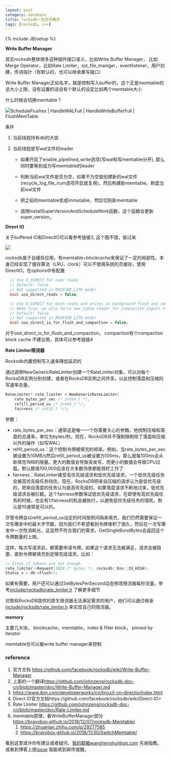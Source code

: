 ```yaml
---
layout: post
category: database
title: rocksdb一些杂项概念
tags: [rocksdb, c++]
---
```

{% include JB/setup %}

**Write Buffer Manager**

其实rocksdb整体很多这种插件接口语义，比如Write Buffer Manager， 比如Merge Operator，比如Rate Limiter，sst_file_maniger，eventlistener，用户创建，传进指针（有默认的，也可以继承重写接口）

Write Buffer Manager正如名字，就是控制写入buffer的，这个正是memtable的总大小上限，没有设置的话会有个默认的设定比如两个memtable大小

什么时候会切换memtable？

![](https://bravoboy.github.io/images/memtable_switch.jpg)ScheduleFlushes | HandleWALFull |  HandleWriteBufferFull | FlushMemTable

条件

1. 当前线程持有db的大锁

2. 当前线程是写wal文件的leader

   - 如果开启了enable_pipelined_write选项(写wal和写memtable分开), 那么同时要等到成为写memtable的leader

   - 判断当前wal文件是否为空，如果不为空就创建新的wal文件(recycle_log_file_num选项开启就复用)，然后构建新memtable。刷盘当前wal文件
   - 把之前的memtable变成immutable，然后切到新memtable

   - 调用InstallSuperVersionAndScheduleWork函数，这个函数会更新super_version_

**Direct IO**

关于buffered IO和DirectIO可以看参考链接3, 这个图不错，偷过来

![](<http://blog.chinaunix.net/attachment/201310/13/29075379_138165232328pb.jpg>)

rocksdb属于自缓存应用，有memtable+blockcache来保证了一定的局部性。本身已经实现了缓存算法（LRU，clock）可以不使用系统的页缓存，使用DirectIO，在options中有配置

```c++
  // Use O_DIRECT for user reads
  // Default: false
  // Not supported in ROCKSDB_LITE mode!
  bool use_direct_reads = false;

  // Use O_DIRECT for both reads and writes in background flush and compactions
  // When true, we also force new_table_reader_for_compaction_inputs to true.
  // Default: false
  // Not supported in ROCKSDB_LITE mode!
  bool use_direct_io_for_flush_and_compaction = false;
```



对于use_direct_io_for_flush_and_compaction， compaction有个compaction block cache 不建议用，具体可以参考链接4



**Rate Limiter限流器**

Rocksdb内置控制写入速率降低延迟的

通过调用NewGenericRateLimiter创建一个RateLimiter对象，可以对每个RocksDB实例分别创建，或者在RocksDB实例之间共享，以此控制落盘和压缩的写速率总量。

```c++
RateLimiter* rate_limiter = NewGenericRateLimiter(
    rate_bytes_per_sec /* int64_t */, 
    refill_period_us /* int64_t */,
    fairness /* int32_t */);
```

参数：

- rate_bytes_per_sec：通常这是唯一一个你需要关心的参数。他控制压缩和落盘的总速率，单位为bytes/秒。现在，RocksDB并不强制限制除了落盘和压缩以外的操作（如写WAL）
- refill_period_us：这个控制令牌被填充的频率。例如，当rate_bytes_per_sec被设置为10MB/s然后refill_period_us被设置为100ms，那么就每100ms会从新填充1MB的限量。更大的数值会导致突发写，而更小的数值会导致CPU过载。默认数值100,000应该在大多数场景都能很好工作了
- fairness：RateLimiter接受高优先级请求和低优先级请求。一个低优先级任务会被高优先级任务挡住。现在，RocksDB把来自压缩的请求认为是低优先级的，把来自落盘的任务认为是高优先级的。如果落盘请求不断地过来，低优先级请求会被拦截。这个fairness参数保证低优先级请求，在即使有高优先级任务的时候，也会有1/fairness的机会被执行，以避免低优先级任务的饿死。默认是10通常是可以的。

尽管令牌会以refill_period_us设定的时间按照间隔来填充，我们仍然需要保证一次写爆发中的最大字节数，因为我们不希望看到令牌堆积了很久，然后在一次写爆发中一次性消耗光，这显然不符合我们的需求。GetSingleBurstBytes会返回这个令牌数量的上限。

这样，每次写请求前，都需要申请令牌。如果这个请求无法被满足，请求会被阻塞，直到令牌被填充到足够完成请求。比如：

```c++
// block if tokens are not enough
rate_limiter->Request(1024 /* bytes */, rocksdb::Env::IO_HIGH); 
Status s = db->Flush();
```

如果有需要，用户还可以通过SetBytesPerSecond动态修改限流器每秒流量。参考[include/rocksdb/rate_limiter.h](https://github.com/facebook/rocksdb/blob/master/include/rocksdb/rate_limiter.h) 了解更多细节

对那些RocksDB提供的原生限流器无法满足需求的用户，他们可以通过继承[include/rocksdb/rate_limiter.h](https://github.com/facebook/rocksdb/blob/master/include/rocksdb/rate_limiter.h) 来实现自己的限流器。



**memory**

主要几大块， blockcache，memtable，index & filter block， pinned by iterator

memtable也可以被write buffer manager来控制

### reference

1.  官方文档 https://github.com/facebook/rocksdb/wiki/Write-Buffer-Manager
2. 上面的一个翻译<https://github.com/johnzeng/rocksdb-doc-cn/blob/master/doc/Write-Buffer-Manager.md>
3.  <https://www.ibm.com/developerworks/cn/linux/l-cn-directio/index.html>
4.  Direct IO官方文档https://github.com/facebook/rocksdb/wiki/Direct-IO>
5.  Rate Limiter <https://github.com/johnzeng/rocksdb-doc-cn/blob/master/doc/Rate-Limiter.md>
6.  memtable原理，看WriteBufferManager部分<https://bravoboy.github.io/2018/12/07/rocksdb-Memtable/>
    1.  <https://zhuanlan.zhihu.com/p/29277585>
    2.  <https://bravoboy.github.io/2018/11/30/SwitchMemtable/>

看到这里或许你有建议或者疑问，我的邮箱wanghenshui@qq.com 先谢指教。或者到博客上提[issue](https://github.com/wanghenshui/wanghenshui.github.io/issues/new) 我能收到邮件提醒。

